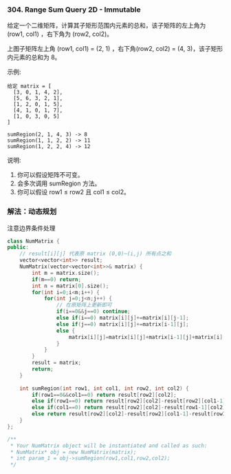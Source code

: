 ### 304. Range Sum Query 2D - Immutable

给定一个二维矩阵，计算其子矩形范围内元素的总和，该子矩阵的左上角为 (row1, col1) ，右下角为 (row2, col2)。


上图子矩阵左上角 (row1, col1) = (2, 1) ，右下角(row2, col2) = (4, 3)，该子矩形内元素的总和为 8。

示例:
```
给定 matrix = [
  [3, 0, 1, 4, 2],
  [5, 6, 3, 2, 1],
  [1, 2, 0, 1, 5],
  [4, 1, 0, 1, 7],
  [1, 0, 3, 0, 5]
]

sumRegion(2, 1, 4, 3) -> 8
sumRegion(1, 1, 2, 2) -> 11
sumRegion(1, 2, 2, 4) -> 12
```
说明:

1. 你可以假设矩阵不可变。
2. 会多次调用 sumRegion 方法。
3. 你可以假设 row1 ≤ row2 且 col1 ≤ col2。



### 解法：动态规划

注意边界条件处理

```cpp
class NumMatrix {
public:
    // result[i][j] 代表原 matrix (0,0)~(i,j) 所有点之和
    vector<vector<int>> result;
    NumMatrix(vector<vector<int>>& matrix) {
        int m = matrix.size();
        if(m==0) return;
        int n = matrix[0].size();
        for(int i=0;i<m;i++) {
            for(int j=0;j<n;j++) {
                // 在原矩阵上更新即可
                if(i==0&&j==0) continue;
                else if(i==0) matrix[i][j]+=matrix[i][j-1];
                else if(j==0) matrix[i][j]+=matrix[i-1][j];
                else {
                    matrix[i][j]=matrix[i][j]+matrix[i-1][j]+matrix[i][j-1]-matrix[i-1][j-1];
                }
            }
        }
        result = matrix;
        return;
    }
    
    int sumRegion(int row1, int col1, int row2, int col2) {
        if(row1==0&&col1==0) return result[row2][col2];
        else if(row1==0) return result[row2][col2]-result[row2][col1-1];
        else if(col1==0) return result[row2][col2]-result[row1-1][col2];
        else return result[row2][col2]-result[row2][col1-1]-result[row1-1][col2]+result[row1-1][col1-1];
    }
};

/**
 * Your NumMatrix object will be instantiated and called as such:
 * NumMatrix* obj = new NumMatrix(matrix);
 * int param_1 = obj->sumRegion(row1,col1,row2,col2);
 */
```
